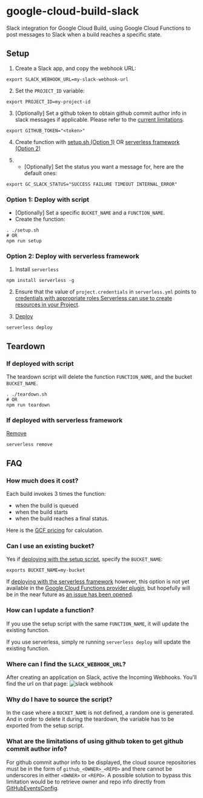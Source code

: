 # google-cloud-build-slack

Slack integration for Google Cloud Build, using Google Cloud Functions to post messages to Slack when a build reaches a specific state.

## Setup

1. Create a Slack app, and copy the webhook URL:
```
export SLACK_WEBHOOK_URL=my-slack-webhook-url
```
2. Set the `PROJECT_ID` variable:
```
export PROJECT_ID=my-project-id
```
3. [Optionally] Set a github token to obtain github commit author info in slack messages if applicable. Please refer to the [current limitations](#limitations).
```
export GITHUB_TOKEN="<token>"
```

4. Create function with [setup.sh (Option 1)](#script) OR [serverless framework (Option 2)](#serverless)

5. - [Optionally] Set the status you want a message for, here are the default ones:
```
export GC_SLACK_STATUS="SUCCESS FAILURE TIMEOUT INTERNAL_ERROR"
```

<a name="script"/></a>
### Option 1: Deploy with script
- [Optionally] Set a specific `BUCKET_NAME` and a `FUNCTION_NAME`.
- Create the function:
```
. ./setup.sh
# OR
npm run setup
```
<a name="serverless"/></a>
### Option 2: Deploy with serverless framework
1. Install `serverless`
```
npm install serverless -g
```
2. Ensure that the value of `project.credentials` in `serverless.yml` points to [credentials with appropriate roles Serverless can use to create resources in your Project](https://serverless.com/framework/docs/providers/google/guide/credentials#get-credentials--assign-roles).

3. [Deploy](https://serverless.com/framework/docs/providers/google/cli-reference/deploy/)
```
serverless deploy
```

## Teardown

### If deployed with script
The teardown script will delete the function `FUNCTION_NAME`, and the bucket `BUCKET_NAME`.
```
. ./teardown.sh
# OR
npm run teardown
```

### If deployed with serverless framework
[Remove](https://serverless.com/framework/docs/providers/google/cli-reference/remove/)
```
serverless remove
```

## FAQ

### How much does it cost?
Each build invokes 3 times the function:
- when the build is queued
- when the build starts
- when the build reaches a final status.

Here is the [GCF pricing](https://cloud.google.com/functions/pricing) for calculation.
### Can I use an existing bucket?
Yes if [deploying with the setup script](#script), specify the `BUCKET_NAME`:
```
exports BUCKET_NAME=my-bucket
```

If [deploying with the serverless framework](#serverless) however, this option is not yet available in the [Google Cloud Functions provider plugin](https://github.com/serverless/serverless-google-cloudfunctions), but hopefully will be in the near future as [an issue has been opened](https://github.com/serverless/serverless-google-cloudfunctions/issues/158).

### How can I update a function?
If you use the setup script with the same `FUNCTION_NAME`, it will update the existing function.

If you use serverless, simply re running `serverless deploy` will update the existing function.

### Where can I find the `SLACK_WEBHOOK_URL`?
After creating an application on Slack, active the Incoming Webhooks. You'll find the url on that page:
![slack webhook](https://cldup.com/aQVqcFCuAH.png)

### Why do I have to source the script?
In the case where a `BUCKET_NAME` is not defined, a random one is generated. And in order to delete it during the teardown, the variable has to be exported from the setup script.

<a name="limitations"/></a>

### What are the limitations of using github token to get github commit author info?

For github commit author info to be displayed, the cloud source repositories must be in the form of `github_<OWNER>_<REPO>` and there cannot be underscores in either `<OWNER>` or `<REPO>`. A possible solution to bypass this limitation would be to retrieve owner and repo info directly from [GitHubEventsConfig](https://cloud.google.com/cloud-build/docs/api/reference/rest/v1/projects.triggers#githubeventsconfig).
